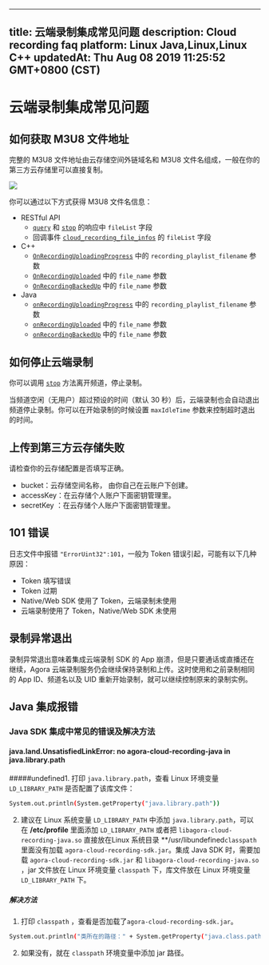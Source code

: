 
---
title: 云端录制集成常见问题
description: Cloud recording faq
platform: Linux Java,Linux,Linux C++
updatedAt: Thu Aug 08 2019 11:25:52 GMT+0800 (CST)
---
# 云端录制集成常见问题
## 如何获取 M3U8 文件地址

完整的 M3U8 文件地址由云存储空间外链域名和 M3U8 文件名组成，一般在你的第三方云存储里可以直接复制。

![](https://web-cdn.agora.io/docs-files/1561621201492)

你可以通过以下方式获得 M3U8 文件名信息：

- RESTful API
  - [`query`](../../cn/cloud-recording/cloud_recording_api_rest.md) 和 [`stop`](../../cn/cloud-recording/cloud_recording_api_rest.md) 的响应中 `fileList` 字段
  - 回调事件 [`cloud_recording_file_infos`](../../cn/cloud-recording/cloud_recording_callback_rest.md) 的 `fileList` 字段
- C++
  - [`OnRecordingUploadingProgress`](../../cn/cloud-recording/cloud_recording_api.md) 中的 `recording_playlist_filename` 参数
  - [`OnRecordingUploaded`](../../cn/cloud-recording/cloud_recording_api.md) 中的 `file_name` 参数
  - [`OnRecordingBackedUp`](../../cn/cloud-recording/cloud_recording_api.md) 中的 `file_name` 参数
- Java
  - [`onRecordingUploadingProgress`](../../cn/cloud-recording/cloud_recording_api_java.md) 中的 `recording_playlist_filename` 参数
  - [`onRecordingUploaded`](../../cn/cloud-recording/cloud_recording_api_java.md) 中的 `file_name` 参数
  - [`onRecordingBackedUp`](../../cn/cloud-recording/cloud_recording_api_java.md) 中的 `file_name` 参数

## 如何停止云端录制

你可以调用  [`stop`](../../cn/faqs/cloud_recording_api_rest.md) 方法离开频道，停止录制。

当频道空闲（无用户）超过预设的时间（默认 30 秒）后，云端录制也会自动退出频道停止录制。你可以在开始录制的时候设置 `maxIdleTime` 参数来控制超时退出的时间。

## 上传到第三方云存储失败

请检查你的云存储配置是否填写正确。

- bucket：云存储空间名称， 由你自己在云账户下创建。
- accessKey：在云存储个人账户下面密钥管理里。
- secretKey ：在云存储个人账户下面密钥管理里。

## 101 错误

日志文件中报错 `"ErrorUint32":101`，一般为 Token 错误引起，可能有以下几种原因：

- Token 填写错误
- Token 过期
- Native/Web SDK 使用了 Token，云端录制未使用
- 云端录制使用了 Token，Native/Web SDK 未使用

## 录制异常退出

录制异常退出意味着集成云端录制 SDK 的 App 崩溃，但是只要通话或直播还在继续，Agora 云端录制服务仍会继续保持录制和上传。这时使用和之前录制相同的 App ID、频道名以及 UID 重新开始录制，就可以继续控制原来的录制实例。

## Java 集成报错

### Java SDK 集成中常见的错误及解决方法

#### java.land.UnsatisfiedLinkError: no agora-cloud-recording-java in java.library.path

#####undefined1. 打印  `java.library.path`，查看 Linux 环境变量 `LD_LIBRARY_PATH` 是否配置了该库文件：

   ```bash
   System.out.println(System.getProperty("java.library.path"))
   ```

2. 建议在 Linux 系统变量 `LD_LIBRARY_PATH` 中添加 `java.library.path`，可以在 **/etc/profile** 里面添加 `LD_LIBRARY_PATH` 或者把 `libagora-cloud-recording-java.so` 直接放在Linux 系统目录 **/usr/libundefined`classpath` 里面没有加载 `agora-cloud-recording-sdk.jar`。集成 Java SDK 时，需要加载 `agora-cloud-recording-sdk.jar` 和  `libagora-cloud-recording-java.so` ，jar 文件放在 Linux 环境变量 `classpath` 下，库文件放在 Linux 环境变量 `LD_LIBRARY_PATH` 下。

##### **解决方法**

1. 打印 `classpath` ，查看是否加载了`agora-cloud-recording-sdk.jar`。

```bash
System.out.println("类所在的路径：" + System.getProperty("java.class.path"));
```

2. 如果没有，就在 `classpath` 环境变量中添加 jar 路径。
